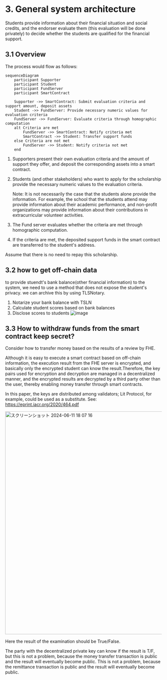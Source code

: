 # 3. General system architecture

Students provide information about their financial situation and social credits, and the endorser evaluate them (this evaluation will be done privately) to decide whether the students are qualified for the financial support.

## 3.1 Overview

The process would flow as follows:

```mermaid
sequenceDiagram
    participant Supporter
    participant Student
    participant FundServer
    participant SmartContract

    Supporter ->> SmartContract: Submit evaluation criteria and support amount, deposit assets
    Student ->> FundServer: Provide necessary numeric values for evaluation criteria
    FundServer ->> FundServer: Evaluate criteria through homographic computation
    alt Criteria are met
        FundServer ->> SmartContract: Notify criteria met
        SmartContract ->> Student: Transfer support funds
    else Criteria are not met
        FundServer ->> Student: Notify criteria not met
    end
```

1. Supporters present their own evaluation criteria and the amount of support they offer, and deposit the corresponding assets into a smart contract.

2. Students (and other stakeholders) who want to apply for the scholarship provide the necessary numeric values to the evaluation criteria.

    Note: It is not necessarily the case that the students alone provide the information. For example, the school that the students attend may provide information about their academic performance, and non-profit organizations may provide information about their contributions in extracurricular volunteer activities.

3. The Fund server evaluates whether the criteria are met through homographic computation.

4. If the criteria are met, the deposited support funds in the smart contract are transferred to the student's address.

Assume that there is no need to repay this scholarship.

## 3.2 how to get off-chain data

to provide stuendt's bank balance(other financial information) to the system, we need to use a method that does not expose the student's privacy.
we can archive this by using TLSNotary.

1. Notarize your bank balance with TSLN
2. Calculate student scores based on bank balances
3. Disclose scores to students
![image](https://github.com/adust09/adust09/assets/47593288/8649a319-a0fa-4903-b440-a60bf5b530ce)

## 3.3 How to withdraw funds from the smart contract keep secret?

Consider how to transfer money based on the results of a review by FHE.

Although it is easy to execute a smart contract based on off-chain information, the execution result from the FHE server is encrypted, and basically only the encrypted student can know the result.Therefore, the key pairs used for encryption and decryption are managed in a decentralized manner, and the encrypted results are decrypted by a third party other than the user, thereby enabling money transfer through smart contracts.

In this paper, the keys are distributed among validators; Lit Protocol, for example, could be used as a substitute.
See: https://eprint.iacr.org/2020/464.pdf

<img width="717" alt="スクリーンショット 2024-06-11 18 07 16" src="https://github.com/privacy-scaling-explorations/greco/assets/47593288/505913bb-dec1-4679-807a-c68153027313">

Here the result of the examination should be True/False.

The party with the decentralized private key can know if the result is T/F, but this is not a problem, because the money transfer transaction is public and the result will eventually become public.
This is not a problem, because the remittance transaction is public and the result will eventually become public.
